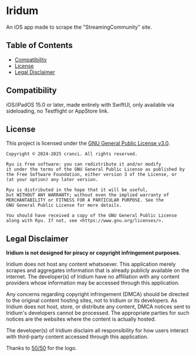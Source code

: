# Iridum

An iOS app made to scrape the "StreamingCommunity" site.

## Table of Contents
- [Compatibility](#compatibility)
- [License](#license)
- [Legal Disclaimer](#legal-disclaimer)

## Compatibility

iOS/iPadOS 15.0 or later, made entirely with SwiftUI, only available via sideloading, no Testflight or AppStore link.

## License

This project is licensed under the [GNU General Public License v3.0](LICENSE).

```
Copyright © 2024-2025 cranci. All rights reserved.

Ryu is free software: you can redistribute it and/or modify
it under the terms of the GNU General Public License as published by
the Free Software Foundation, either version 3 of the License, or
(at your option) any later version.

Ryu is distributed in the hope that it will be useful,
but WITHOUT ANY WARRANTY; without even the implied warranty of
MERCHANTABILITY or FITNESS FOR A PARTICULAR PURPOSE. See the
GNU General Public License for more details.

You should have received a copy of the GNU General Public License
along with Ryu. If not, see <https://www.gnu.org/licenses/>.
```

## Legal Disclaimer

**Iridium is not designed for piracy or copyright infringement purposes.**

Iridium does not host any content whatsoever. This application merely scrapes and aggregates information that is already publicly available on the internet. The developer(s) of Iridium have no affiliation with any content providers whose information may be accessed through this application.

Any concerns regarding copyright infringement (DMCA) should be directed to the original content hosting sites, not to Iridium or its developers. As Iridium does not host, store, or distribute any content, DMCA notices sent to Iridium's developers cannot be processed. The appropriate parties for such notices are the websites where the content is actually hosted.

The developer(s) of Iridium disclaim all responsibility for how users interact with third-party content accessed through this application.


Thanks to [50/50](https://github.com/50n50) for the logo.
